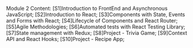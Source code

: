 Module 2 Content: 
[S1]Introduction to FrontEnd and Asynchronous JavaScript; 
[S2]Introduction to React; 
[S3]Components with State, Events and Forms with React; 
[S4]Lifecycle of Components and React Router; 
[S5]Agile Methodologies; 
[S6]Automated tests with React Testing Library; 
[S7]State management with Redux; 
[S8]Project - Trivia Game; 
[S9]Context API and React Hooks; 
[S10]Project - Recipe App; 
